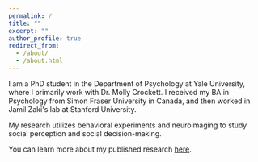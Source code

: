 ```yaml
---
permalink: /
title: ""
excerpt: ""
author_profile: true
redirect_from: 
  - /about/
  - /about.html
---
```


I am a PhD student in the Department of Psychology at Yale University, where I primarily work with Dr. Molly Crockett. I received my BA in Psychology from Simon Fraser University in Canada, and then worked in Jamil Zaki's lab at Stanford University. 

My research utilizes behavioral experiments and neuroimaging to study social perception and social decision-making.

You can learn more about my published research [here](https://carlsonrw.github.io/publications/).


